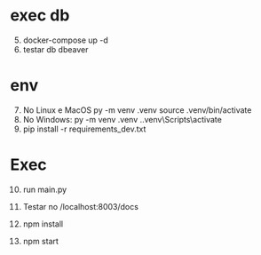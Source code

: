 # exec db
5. docker-compose up -d
6. testar db dbeaver

# env
7. No Linux e MacOS
py -m venv .venv
source .venv/bin/activate
8. No Windows:
 py -m venv .venv ..venv\Scripts\activate
9. pip install -r requirements_dev.txt
 
# Exec
10. run main.py
11. Testar no /localhost:8003/docs

12. npm install
13. npm start
